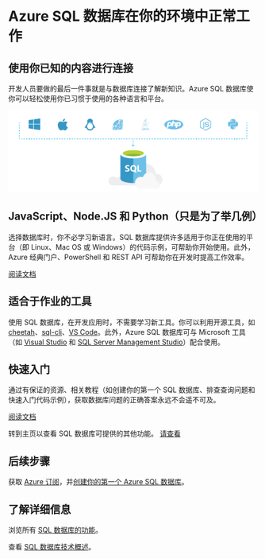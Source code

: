 <properties
   pageTitle="Azure SQL 数据库在你的环境中正常工作"
   description="了解 SQL 数据库如何提供帮助、安全和保护"
   keywords=""
   services="sql-database"
   documentationCenter=""
   authors="carlrabeler"
   manager="jhubbard"
   editor=""/>

<tags
   ms.service="sql-database"
   ms.date="05/04/2016"
   wacn.date="06/27/2016"/>

# Azure SQL 数据库在你的环境中正常工作

## 使用你已知的内容进行连接

开发人员要做的最后一件事就是与数据库连接了解新知识。Azure SQL 数据库使你可以轻松使用你已习惯于使用的各种语言和平台。

![works-in-your-environment](./media/sql-database-works-in-your-environment/sql-database-works-in-your-environment.png)

## JavaScript、Node.JS 和 Python（只是为了举几例）

选择数据库时，你不必学习新语言。SQL 数据库提供许多适用于你正在使用的平台（即 Linux、Mac OS 或 Windows）的代码示例，可帮助你开始使用。此外，Azure 经典门户、PowerShell 和 REST API 可帮助你在开发时提高工作效率。

[阅读文档](https://msdn.microsoft.com/zh-cn/library/mt654049%28v=sql.1%29.aspx)

## 适合于作业的工具

使用 SQL 数据库，在开发应用时，不需要学习新工具。你可以利用开源工具，如 [cheetah](https://github.com/wunderlist/cheetah)、[sql-cli](https://www.npmjs.com/package/sql-cli)、[VS Code](https://code.visualstudio.com)。此外，Azure SQL 数据库可与 Microsoft 工具（如 [Visual Studio](https://www.visualstudio.com/visual-studio-homepage-vs.aspx) 和 [SQL Server Management Studio](https://msdn.microsoft.com/zh-cn/library/ms174173.aspx)）配合使用。

## 快速入门

通过有保证的资源、相关教程（如创建你的第一个 SQL 数据库、排查查询问题和快速入门代码示例），获取数据库问题的正确答案永远不会遥不可及。

[阅读文档](/documentation/articles/sql-database-connect-central-recommendations)

转到主页以查看 SQL 数据库可提供的其他功能。
[请查看](/home/features/sql-database)

## 后续步骤

获取 [Azure 订阅](/pricing/1rmb-trial)，并[创建你的第一个 Azure SQL 数据库](/documentation/articles/sql-database-get-started)。

## 了解详细信息

浏览所有 [SQL 数据库的功能](/home/features/sql-database)。
 
查看 [SQL 数据库技术概述](/documentation/articles/sql-database-technical-overview)。

<!---HONumber=Mooncake_0620_2016-->
